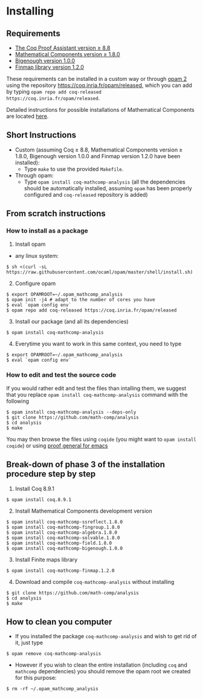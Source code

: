 # Installing

## Requirements
- [The Coq Proof Assistant version ≥ 8.8](https://coq.inria.fr)
- [Mathematical Components version ≥ 1.8.0](https://github.com/math-comp/math-comp)
- [Bigenough version 1.0.0](https://github.com/math-comp/bigenough)
- [Finmap library version 1.2.0](https://github.com/math-comp/finmap)

These requirements can be installed in a custom way or through [opam 2](https://opam.ocaml.org/) using the repository https://coq.inria.fr/opam/released, which you can add by typing `opam repo add coq-released https://coq.inria.fr/opam/released`.

Detailed instructions for possible installations of Mathematical Components are located [here](https://github.com/math-comp/math-comp/blob/master/INSTALL.md).

## Short Instructions
- Custom (assuming Coq ≥ 8.8, Mathematical Components version ≥ 1.8.0, Bigenough version 1.0.0 and Finmap version 1.2.0 have been installed):
  + Type `make` to use the provided `Makefile`.
- Through opam:
  + Type `opam install coq-mathcomp-analysis`
  (all the dependencies should be automatically installed, assuming `opam` has been properly configured and `coq-released` repository is added)

## From scratch instructions
### How to install as a package
1. Install opam
- any linux system:
```
$ sh <(curl -sL https://raw.githubusercontent.com/ocaml/opam/master/shell/install.sh)
```

2. Configure opam
```
$ export OPAMROOT=~/.opam_mathcomp_analysis
$ opam init -j4 # adapt to the number of cores you have
$ eval `opam config env`
$ opam repo add coq-released https://coq.inria.fr/opam/released
```
3. Install our package (and all its dependencies)
```
$ opam install coq-mathcomp-analysis
```
4. Everytime you want to work in this same context, you need to type
```
$ export OPAMROOT=~/.opam_mathcomp_analysis 
$ eval `opam config env`
```

### How to edit and test the source code
If you would rather edit and test the files than intalling them, we suggest that you replace `opam install coq-mathcomp-analysis` command with the following
```
$ opam install coq-mathcomp-analysis --deps-only
$ git clone https://github.com/math-comp/analysis
$ cd analysis
$ make
```
You may then browse the files using `coqide` (you might want to `opam install coqide`) or using [proof general for emacs](https://github.com/ProofGeneral/PG)

## Break-down of phase 3 of the installation procedure step by step
1. Install Coq 8.9.1
```
$ opam install coq.8.9.1
```
2. Install Mathematical Components development version 
```
$ opam install coq-mathcomp-ssreflect.1.8.0
$ opam install coq-mathcomp-fingroup.1.8.0
$ opam install coq-mathcomp-algebra.1.8.0
$ opam install coq-mathcomp-solvable.1.8.0
$ opam install coq-mathcomp-field.1.8.0
$ opam install coq-mathcomp-bigenough.1.0.0
```
3. Install Finite maps library
```
$ opam install coq-mathcomp-finmap.1.2.0
```
4. Download and compile `coq-mathcomp-analysis` without installing
```
$ git clone https://github.com/math-comp/analysis
$ cd analysis
$ make
```
## How to clean you computer
- If you installed the package `coq-mathcomp-analysis` and wish to get rid of it, just type
```
$ opam remove coq-mathcomp-analysis
```
- However if you wish to clean the entire installation (including `coq` and `mathcomp` dependencies) you should remove the opam root we created for this purpose:
```
$ rm -rf ~/.opam_mathcomp_analysis
```

